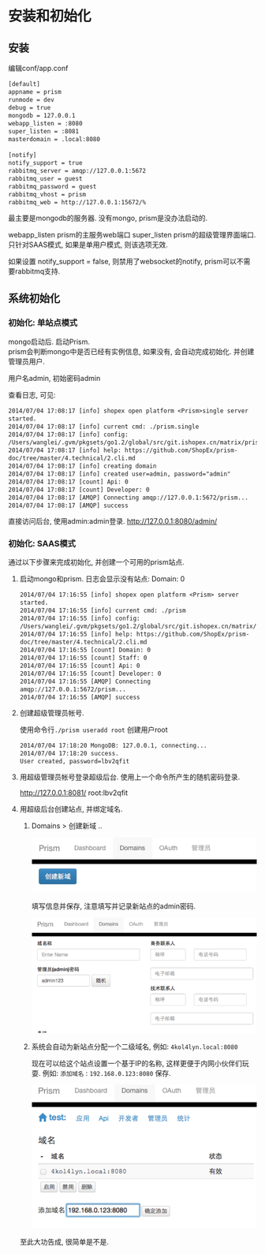 # 安装和初始化

## 安装
编辑conf/app.conf

```
[default]
appname = prism
runmode = dev
debug = true
mongodb = 127.0.0.1
webapp_listen = :8080
super_listen = :8081
masterdomain = .local:8080

[notify]
notify_support = true
rabbitmq_server = amqp://127.0.0.1:5672
rabbitmq_user = guest
rabbitmq_password = guest
rabbitmq_vhost = prism
rabbitmq_web = http://127.0.0.1:15672/%
```

最主要是mongodb的服务器. 没有mongo,  prism是没办法启动的.

webapp_listen  prism的主服务web端口
super_listen  prism的超级管理界面端口.  只针对SAAS模式,  如果是单用户模式,  则该选项无效.

如果设置  notify_support = false,  则禁用了websocket的notify,  prism可以不需要rabbitmq支持.


## 系统初始化

### 初始化: 单站点模式

mongo启动后.  启动Prism.  
prism会判断mongo中是否已经有实例信息, 如果没有, 会自动完成初始化. 并创建管理员用户.

用户名admin, 初始密码admin

查看日志, 可见:

```
2014/07/04 17:08:17 [info] shopex open platform <Prism>single server started.
2014/07/04 17:08:17 [info] current cmd: ./prism.single
2014/07/04 17:08:17 [info] config: /Users/wanglei/.gvm/pkgsets/go1.2/global/src/git.ishopex.cn/matrix/prism/conf/app.conf
2014/07/04 17:08:17 [info] help: https://github.com/ShopEx/prism-doc/tree/master/4.technical/2.cli.md
2014/07/04 17:08:17 [info] creating domain
2014/07/04 17:08:17 [info] created user=admin, password="admin"
2014/07/04 17:08:17 [count] Api: 0
2014/07/04 17:08:17 [count] Developer: 0
2014/07/04 17:08:17 [AMQP] Connecting amqp://127.0.0.1:5672/prism...
2014/07/04 17:08:17 [AMQP] success
```

直接访问后台, 使用admin:admin登录.
http://127.0.0.1:8080/admin/

### 初始化: SAAS模式

通过以下步骤来完成初始化, 并创建一个可用的prism站点.

1. 启动mongo和prism.  日志会显示没有站点: Domain: 0

    ```
    2014/07/04 17:16:55 [info] shopex open platform <Prism> server started.
    2014/07/04 17:16:55 [info] current cmd: ./prism
    2014/07/04 17:16:55 [info] config: /Users/wanglei/.gvm/pkgsets/go1.2/global/src/git.ishopex.cn/matrix/prism/conf/app.conf
    2014/07/04 17:16:55 [info] help: https://github.com/ShopEx/prism-doc/tree/master/4.technical/2.cli.md
    2014/07/04 17:16:55 [count] Domain: 0
    2014/07/04 17:16:55 [count] Staff: 0
    2014/07/04 17:16:55 [count] Api: 0
    2014/07/04 17:16:55 [count] Developer: 0
    2014/07/04 17:16:55 [AMQP] Connecting amqp://127.0.0.1:5672/prism...
    2014/07/04 17:16:55 [AMQP] success
    ```

1. 创建超级管理员帐号.
    
    使用命令行``./prism useradd root`` 创建用户root

    ```
    2014/07/04 17:18:20 MongoDB: 127.0.0.1, connecting...
    2014/07/04 17:18:20 success.
    User created, password=lbv2qfit
    ```

1. 用超级管理员帐号登录超级后台.  使用上一个命令所产生的随机密码登录.
    
    http://127.0.0.1:8081/   root:lbv2qfit

1. 用超级后台创建站点,  并绑定域名.
    
    1. Domains > 创建新域 ..

        ![](1.png)

        填写信息并保存, 注意填写并记录新站点的admin密码.

        ![](2.png)

    1. 系统会自动为新站点分配一个二级域名, 例如: ``4kol4lyn.local:8080``
        
        现在可以给这个站点设置一个基于IP的名称, 这样更便于内网小伙伴们玩耍.
        例如: ``添加域名`` : ``192.168.0.123:8080`` 保存.

        ![](3.png)

    至此大功告成, 很简单是不是.
